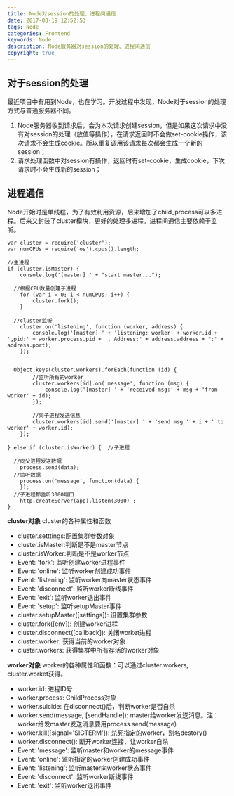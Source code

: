```yaml
---
title: Node对session的处理、进程间通信
date: 2017-08-19 12:52:53
tags: Node
categories: Frontend
keywords: Node
description: Node服务器对session的处理、进程间通信
copyright: true
---
```


## 对于session的处理

​	最近项目中有用到Node，也在学习。开发过程中发现，Node对于session的处理方式与普通服务器不同。

1. Node服务器收到请求后，会为本次请求创建session，但是如果这次请求中没有对session的处理（放值等操作），在请求返回时不会做set-cookie操作，该次请求不会生成cookie。所以重复调用该请求每次都会生成一个新的session；
2. 请求处理函数中对session有操作，返回时有set-cookie，生成cookie，下次请求时不会生成新的session；


## 进程通信

​	Node开始时是单线程，为了有效利用资源，后来增加了child_process可以多进程。后来又封装了cluster模块，更好的处理多进程。进程间通信主要依赖于监听。

```
var cluster = require('cluster');
var numCPUs = require('os').cpus().length;

//主进程
if (cluster.isMaster) {
    console.log('[master] ' + "start master...");

  //根据CPU数量创建子进程
    for (var i = 0; i < numCPUs; i++) {
        cluster.fork();
    }
  
  //cluster监听
    cluster.on('listening', function (worker, address) {
        console.log('[master] ' + 'listening: worker' + worker.id + ',pid:' + worker.process.pid + ', Address:' + address.address + ":" + address.port);
    });
  
  
  Object.keys(cluster.workers).forEach(function (id) {
    	//监听所有的worker
        cluster.workers[id].on('message', function (msg) {
            console.log('[master] ' + 'received msg:' + msg + 'from worker' + id);
        });
    
    	//向子进程发送信息
    	cluster.workers[id].send('[master] ' + 'send msg ' + i + ' to worker' + worker.id);
    });
  
} else if (cluster.isWorker) {	//子进程

  //向父进程发送数据
    process.send(data);
  //监听数据
  	process.on('message', function(data) {
    });
  //子进程都监听3000端口
    http.createServer(app).listen(3000) ;
}
```

**cluster对象**
cluster的各种属性和函数

- cluster.setttings:配置集群参数对象
- cluster.isMaster:判断是不是master节点
- cluster.isWorker:判断是不是worker节点
- Event: 'fork': 监听创建worker进程事件
- Event: 'online': 监听worker创建成功事件
- Event: 'listening': 监听worker向master状态事件
- Event: 'disconnect': 监听worker断线事件
- Event: 'exit': 监听worker退出事件
- Event: 'setup': 监听setupMaster事件
- cluster.setupMaster([settings]): 设置集群参数
- cluster.fork([env]): 创建worker进程
- cluster.disconnect([callback]): 关闭worket进程
- cluster.worker: 获得当前的worker对象
- cluster.workers: 获得集群中所有存活的worker对象

**worker对象**
worker的各种属性和函数：可以通过cluster.workers, cluster.worket获得。

- worker.id: 进程ID号
- worker.process: ChildProcess对象
- worker.suicide: 在disconnect()后，判断worker是否自杀
- worker.send(message, [sendHandle]): master给worker发送消息。注：worker给发master发送消息要用process.send(message)
- worker.kill([signal='SIGTERM']): 杀死指定的worker，别名destory()
- worker.disconnect(): 断开worker连接，让worker自杀
- Event: 'message': 监听master和worker的message事件
- Event: 'online': 监听指定的worker创建成功事件
- Event: 'listening': 监听master向worker状态事件
- Event: 'disconnect': 监听worker断线事件
- Event: 'exit': 监听worker退出事件


